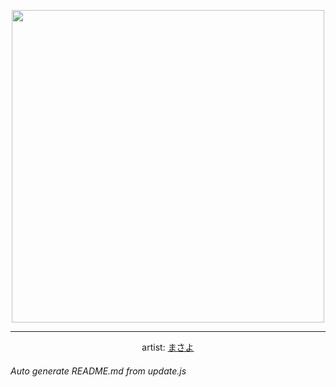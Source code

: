 
<p align="center">
  <img width="500" src="https://nekos.best/api/v2/neko/0193.png">
  <hr/>
  <center>
    artist: <a href="https://www.pixiv.net/en/artworks/84551176">まさよ</a>
  </center>
</p>


###### Auto generate README.md from update.js

